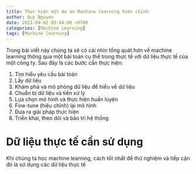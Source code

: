 ```yaml
---
title: Thực hiện một dự án Machine learning hoàn chỉnh
author: Quy Nguyen
date: 2021-04-02 03:44:00 +0700
categories: [Machine Learning]
tags: [Machine learning]
---
```


Trong bài viết này chúng ta sẽ có cái nhìn tổng quát hơn về machine learning thông qua một bài toán cụ thể trong thực tế với dữ liệu thực tế của một công ty. Sau đây là các bước cần thực hiện:

1. Tìm hiểu yêu cầu bài toán
1. Lấy dữ liệu
1. Khám phá và mô phỏng dữ liệu để hiểu về dữ liệu
1. Chuẩn bị dữ liệu và tiền xử lý
1. Lựa chọn mô hình và thực hiện huấn luyện
1. Fine-tune (hiệu chỉnh) lại mô hình
1. Đưa ra giải pháp thực hiện
1. Triển khai, theo dõi và bảo trì hệ thống

# Dữ liệu thực tế cần sử dụng

Khi chúng ta học machine learning, cách tốt nhất để thử nghiệm và tiếp cận đó là sử dụng các dữ liệu thực tế
